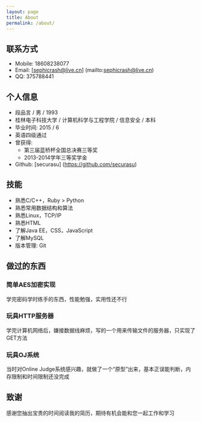 ```yaml
---
layout: page
title: About
permalink: /about/
---
```


## 联系方式
- Mobile: 18608238077
- Email: [sephicrash@live.cn] (mailto:sephicrash@live.cn)
- QQ: 375788441

## 个人信息
- 段品言 / 男 / 1993
- 桂林电子科技大学 / 计算机科学与工程学院 / 信息安全 / 本科
- 毕业时间: 2015 / 6
- 英语四级通过
- 曾获得:
  - 第三届蓝桥杯全国总决赛三等奖
  - 2013-2014学年三等奖学金
- Github: [securasu] (https://github.com/securasu)

## 技能
- 熟悉C/C++，Ruby > Python
- 熟悉常用数据结构和算法
- 熟悉Linux，TCP/IP
- 熟悉HTML
- 了解Java EE，CSS，JavaScript
- 了解MySQL
- 版本管理: Git

## 做过的东西
### 简单AES加密实现
学完密码学时练手的东西，性能勉强，实用性还不行
### 玩具HTTP服务器
学完计算机网络后，嫌接数据线麻烦，写的一个用来传输文件的服务器，只实现了GET方法
### 玩具OJ系统
当时对Online Judge系统感兴趣，就做了一个“原型”出来，基本正误能判断，内存限制和时间限制还没完成

## 致谢
感谢您抽出宝贵的时间阅读我的简历，期待有机会能和您一起工作和学习
